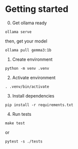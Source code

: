 # Getting started

0. Get ollama ready
```shell
ollama serve
```
then, get your model
```shell
ollama pull gemma3:1b
```

1. Create environment
```shell
python -m venv .venv
```

2. Activate environment
```shell
. .venv/bin/activate
```

3. Install dependencies
```shell
pip install -r requirements.txt
```

4. Run tests
```shell
make test
```
or
```shell
pytest -s ./tests
```
